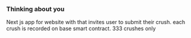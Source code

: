 ### Thinking about you

Next js app for website with that invites user to submit their crush. each crush is recorded on base smart contract. 333 crushes only